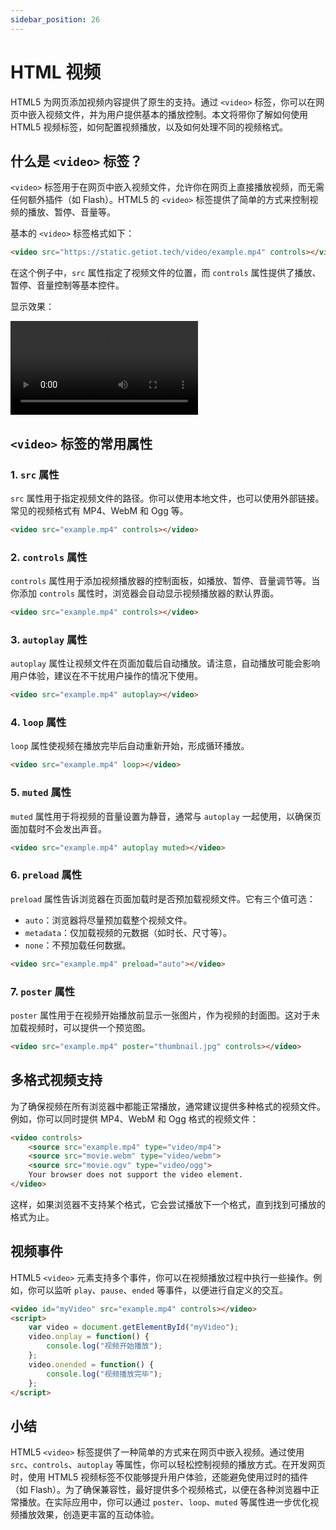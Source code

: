 ```yaml
---
sidebar_position: 26
---
```


# HTML 视频

HTML5 为网页添加视频内容提供了原生的支持。通过 `<video>` 标签，你可以在网页中嵌入视频文件，并为用户提供基本的播放控制。本文将带你了解如何使用 HTML5 视频标签，如何配置视频播放，以及如何处理不同的视频格式。



## 什么是 `<video>` 标签？

`<video>` 标签用于在网页中嵌入视频文件，允许你在网页上直接播放视频，而无需任何额外插件（如 Flash）。HTML5 的 `<video>` 标签提供了简单的方式来控制视频的播放、暂停、音量等。

基本的 `<video>` 标签格式如下：

```html
<video src="https://static.getiot.tech/video/example.mp4" controls></video>
```

在这个例子中，`src` 属性指定了视频文件的位置，而 `controls` 属性提供了播放、暂停、音量控制等基本控件。

显示效果：

<video src="https://static.getiot.tech/video/example.mp4" controls></video>



## `<video>` 标签的常用属性

### 1. `src` 属性

`src` 属性用于指定视频文件的路径。你可以使用本地文件，也可以使用外部链接。常见的视频格式有 MP4、WebM 和 Ogg 等。

```html
<video src="example.mp4" controls></video>
```

### 2. `controls` 属性

`controls` 属性用于添加视频播放器的控制面板，如播放、暂停、音量调节等。当你添加 `controls` 属性时，浏览器会自动显示视频播放器的默认界面。

```html
<video src="example.mp4" controls></video>
```

### 3. `autoplay` 属性

`autoplay` 属性让视频文件在页面加载后自动播放。请注意，自动播放可能会影响用户体验，建议在不干扰用户操作的情况下使用。

```html
<video src="example.mp4" autoplay></video>
```

### 4. `loop` 属性

`loop` 属性使视频在播放完毕后自动重新开始，形成循环播放。

```html
<video src="example.mp4" loop></video>
```

### 5. `muted` 属性

`muted` 属性用于将视频的音量设置为静音，通常与 `autoplay` 一起使用，以确保页面加载时不会发出声音。

```html
<video src="example.mp4" autoplay muted></video>
```

### 6. `preload` 属性

`preload` 属性告诉浏览器在页面加载时是否预加载视频文件。它有三个值可选：

- `auto`：浏览器将尽量预加载整个视频文件。
- `metadata`：仅加载视频的元数据（如时长、尺寸等）。
- `none`：不预加载任何数据。

```html
<video src="example.mp4" preload="auto"></video>
```

### 7. `poster` 属性

`poster` 属性用于在视频开始播放前显示一张图片，作为视频的封面图。这对于未加载视频时，可以提供一个预览图。

```html
<video src="example.mp4" poster="thumbnail.jpg" controls></video>
```



## 多格式视频支持

为了确保视频在所有浏览器中都能正常播放，通常建议提供多种格式的视频文件。例如，你可以同时提供 MP4、WebM 和 Ogg 格式的视频文件：

```html
<video controls>
    <source src="example.mp4" type="video/mp4">
    <source src="movie.webm" type="video/webm">
    <source src="movie.ogv" type="video/ogg">
    Your browser does not support the video element.
</video>
```

这样，如果浏览器不支持某个格式，它会尝试播放下一个格式，直到找到可播放的格式为止。



## 视频事件

HTML5 `<video>` 元素支持多个事件，你可以在视频播放过程中执行一些操作。例如，你可以监听 `play`、`pause`、`ended` 等事件，以便进行自定义的交互。

```html
<video id="myVideo" src="example.mp4" controls></video>
<script>
    var video = document.getElementById("myVideo");
    video.onplay = function() {
        console.log("视频开始播放");
    };
    video.onended = function() {
        console.log("视频播放完毕");
    };
</script>
```



## 小结

HTML5 `<video>` 标签提供了一种简单的方式来在网页中嵌入视频。通过使用 `src`、`controls`、`autoplay` 等属性，你可以轻松控制视频的播放方式。在开发网页时，使用 HTML5 视频标签不仅能够提升用户体验，还能避免使用过时的插件（如 Flash）。为了确保兼容性，最好提供多个视频格式，以便在各种浏览器中正常播放。在实际应用中，你可以通过 `poster`、`loop`、`muted` 等属性进一步优化视频播放效果，创造更丰富的互动体验。
